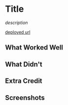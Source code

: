 # Title

*description*

[deployed url](https://embeddings-demo.onrender.com/)

## What Worked Well

## What Didn't

## Extra Credit

## Screenshots
